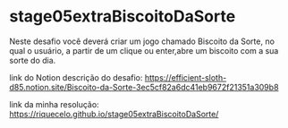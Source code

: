 # stage05extraBiscoitoDaSorte
Neste desafio você deverá criar um jogo chamado Biscoito da Sorte, no qual o usuário, a partir de um clique ou enter,abre um biscoito com a sua sorte do dia.

link do Notion descrição do desafio:
https://efficient-sloth-d85.notion.site/Biscoito-da-Sorte-3ec5cf82a6dc41eb9672f21351a309b8

link da minha resolução:
https://riquecelo.github.io/stage05extraBiscoitoDaSorte/
